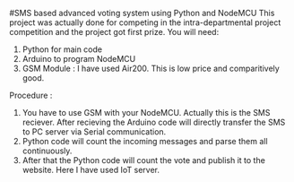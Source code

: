 #SMS based advanced voting system using Python and NodeMCU
This project was actually done for competing in the intra-departmental project competition and the project got first prize. 
You will need:
1. Python for main code
2. Arduino to program NodeMCU
3. GSM Module : I have used Air200. This is low price and comparitively good.

Procedure :
1. You have to use GSM with your NodeMCU. Actually this is the SMS reciever. After recieving the Arduino code will directly transfer the SMS to PC server via Serial communication.
2. Python code will count the incoming messages and parse them all continuously. 
3. After that the Python code will count the vote and publish it to the website. Here I have used IoT server.
